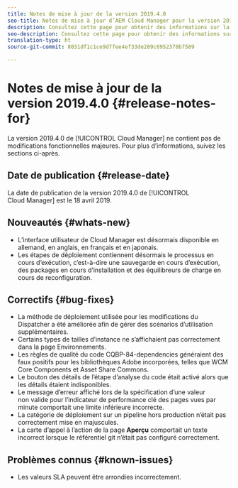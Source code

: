 ```yaml
---
title: Notes de mise à jour de la version 2019.4.0
seo-title: Notes de mise à jour d’AEM Cloud Manager pour la version 2019.4.0
description: Consultez cette page pour obtenir des informations sur la version 2019.4.0 de Cloud Manager.
seo-description: Consultez cette page pour obtenir des informations sur la version 2019.4.0 d’AEM Cloud Manager.
translation-type: ht
source-git-commit: 8031df1c1ce9d7fee4ef33de289c6952370b7589

---
```



# Notes de mise à jour de la version 2019.4.0 {#release-notes-for}

La version 2019.4.0 de [!UICONTROL Cloud Manager] ne contient pas de modifications fonctionnelles majeures. Pour plus d’informations, suivez les sections ci-après.

## Date de publication {#release-date}

La date de publication de la version 2019.4.0 de [!UICONTROL Cloud Manager] est le 18 avril 2019.

## Nouveautés {#whats-new}

* L’interface utilisateur de Cloud Manager est désormais disponible en allemand, en anglais, en français et en japonais.
* Les étapes de déploiement contiennent désormais le processus en cours d’exécution, c’est-à-dire une sauvegarde en cours d’exécution, des packages en cours d’installation et des équilibreurs de charge en cours de reconfiguration.

## Correctifs {#bug-fixes}

* La méthode de déploiement utilisée pour les modifications du Dispatcher a été améliorée afin de gérer des scénarios d’utilisation supplémentaires.
* Certains types de tailles d’instance ne s’affichaient pas correctement dans la page Environnements.
* Les règles de qualité du code CQBP-84-dependencies généraient des faux positifs pour les bibliothèques Adobe incorporées, telles que WCM Core Components et Asset Share Commons.
* Le bouton des détails de l’étape d’analyse du code était activé alors que les détails étaient indisponibles.
* Le message d’erreur affiché lors de la spécification d’une valeur non valide pour l’indicateur de performance clé des pages vues par minute comportait une limite inférieure incorrecte.
* La catégorie de déploiement sur un pipeline hors production n’était pas correctement mise en majuscules.
* La carte d’appel à l’action de la page **Aperçu** comportait un texte incorrect lorsque le référentiel git n’était pas configuré correctement.

## Problèmes connus {#known-issues}

* Les valeurs SLA peuvent être arrondies incorrectement.
